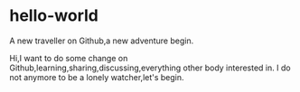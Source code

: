 # hello-world
A new traveller on Github,a new adventure begin.

Hi,I want to do some change on Github,learning,sharing,discussing,everything other body interested in.
I do not anymore to be a lonely watcher,let's begin.
